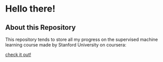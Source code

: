 # Hello there!

## About this Repository

This repository tends to store all my progress on the supervised machine learning course made by Stanford University on coursera: 

[check it out!](https://www.coursera.org/learn/machine-learning/home/week/1)
